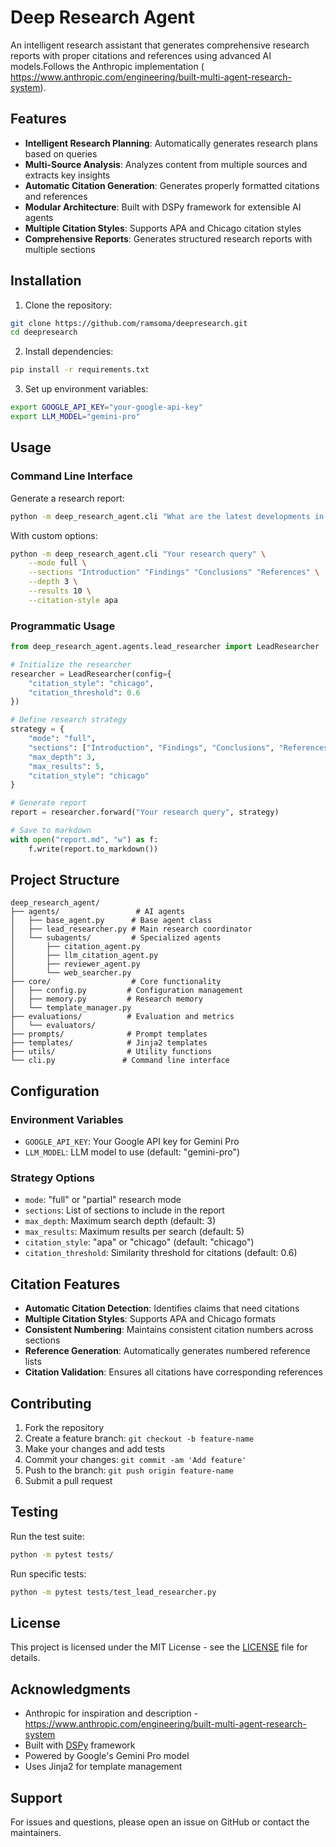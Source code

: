 # Deep Research Agent

An intelligent research assistant that generates comprehensive research reports with proper citations and references using advanced AI models.Follows the Anthropic implementation ( https://www.anthropic.com/engineering/built-multi-agent-research-system).

## Features

- **Intelligent Research Planning**: Automatically generates research plans based on queries
- **Multi-Source Analysis**: Analyzes content from multiple sources and extracts key insights
- **Automatic Citation Generation**: Generates properly formatted citations and references
- **Modular Architecture**: Built with DSPy framework for extensible AI agents
- **Multiple Citation Styles**: Supports APA and Chicago citation styles
- **Comprehensive Reports**: Generates structured research reports with multiple sections

## Installation

1. Clone the repository:
```bash
git clone https://github.com/ramsoma/deepresearch.git
cd deepresearch
```

2. Install dependencies:
```bash
pip install -r requirements.txt
```

3. Set up environment variables:
```bash
export GOOGLE_API_KEY="your-google-api-key"
export LLM_MODEL="gemini-pro"
```

## Usage

### Command Line Interface

Generate a research report:
```bash
python -m deep_research_agent.cli "What are the latest developments in quantum computing?"
```

With custom options:
```bash
python -m deep_research_agent.cli "Your research query" \
    --mode full \
    --sections "Introduction" "Findings" "Conclusions" "References" \
    --depth 3 \
    --results 10 \
    --citation-style apa
```

### Programmatic Usage

```python
from deep_research_agent.agents.lead_researcher import LeadResearcher

# Initialize the researcher
researcher = LeadResearcher(config={
    "citation_style": "chicago",
    "citation_threshold": 0.6
})

# Define research strategy
strategy = {
    "mode": "full",
    "sections": ["Introduction", "Findings", "Conclusions", "References"],
    "max_depth": 3,
    "max_results": 5,
    "citation_style": "chicago"
}

# Generate report
report = researcher.forward("Your research query", strategy)

# Save to markdown
with open("report.md", "w") as f:
    f.write(report.to_markdown())
```

## Project Structure

```
deep_research_agent/
├── agents/                 # AI agents
│   ├── base_agent.py      # Base agent class
│   ├── lead_researcher.py # Main research coordinator
│   └── subagents/         # Specialized agents
│       ├── citation_agent.py
│       ├── llm_citation_agent.py
│       ├── reviewer_agent.py
│       └── web_searcher.py
├── core/                  # Core functionality
│   ├── config.py         # Configuration management
│   ├── memory.py         # Research memory
│   └── template_manager.py
├── evaluations/          # Evaluation and metrics
│   └── evaluators/
├── prompts/              # Prompt templates
├── templates/            # Jinja2 templates
├── utils/                # Utility functions
└── cli.py               # Command line interface
```

## Configuration

### Environment Variables

- `GOOGLE_API_KEY`: Your Google API key for Gemini Pro
- `LLM_MODEL`: LLM model to use (default: "gemini-pro")

### Strategy Options

- `mode`: "full" or "partial" research mode
- `sections`: List of sections to include in the report
- `max_depth`: Maximum search depth (default: 3)
- `max_results`: Maximum results per search (default: 5)
- `citation_style`: "apa" or "chicago" (default: "chicago")
- `citation_threshold`: Similarity threshold for citations (default: 0.6)

## Citation Features

- **Automatic Citation Detection**: Identifies claims that need citations
- **Multiple Citation Styles**: Supports APA and Chicago formats
- **Consistent Numbering**: Maintains consistent citation numbers across sections
- **Reference Generation**: Automatically generates numbered reference lists
- **Citation Validation**: Ensures all citations have corresponding references

## Contributing

1. Fork the repository
2. Create a feature branch: `git checkout -b feature-name`
3. Make your changes and add tests
4. Commit your changes: `git commit -am 'Add feature'`
5. Push to the branch: `git push origin feature-name`
6. Submit a pull request

## Testing

Run the test suite:
```bash
python -m pytest tests/
```

Run specific tests:
```bash
python -m pytest tests/test_lead_researcher.py
```

## License

This project is licensed under the MIT License - see the [LICENSE](LICENSE) file for details.

## Acknowledgments

- Anthropic for inspiration and description - https://www.anthropic.com/engineering/built-multi-agent-research-system
- Built with [DSPy](https://github.com/stanfordnlp/dspy) framework
- Powered by Google's Gemini Pro model
- Uses Jinja2 for template management

## Support

For issues and questions, please open an issue on GitHub or contact the maintainers. 
